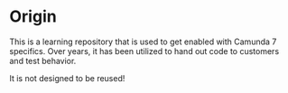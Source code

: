 # Origin

This is a learning repository that is used to get enabled with Camunda 7 specifics.
Over years, it has been utilized to hand out code to customers and test behavior.

It is not designed to be reused!